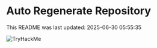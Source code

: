 # Auto Regenerate Repository

This README was last updated: 2025-06-30 05:55:35

 ![TryHackMe](https://tryhackme.com/badge/533634)